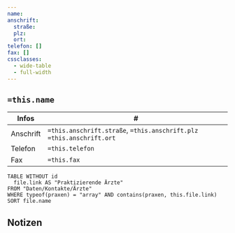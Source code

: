 ```yaml
---
name: 
anschrift:
  straße: 
  plz: 
  ort: 
telefon: []
fax: []
cssclasses:
  - wide-table
  - full-width
---
```


## `=this.name`

| Infos     | #                                                                     | 
| --------- | --------------------------------------------------------------------- |
| Anschrift | `=this.anschrift.straße`, `=this.anschrift.plz` `=this.anschrift.ort` |
| Telefon   | `=this.telefon`                                                       |
| Fax       | `=this.fax`                                                           |

```dataview
TABLE WITHOUT id
  file.link AS "Praktizierende Ärzte"
FROM "Daten/Kontakte/Ärzte"
WHERE typeof(praxen) = "array" AND contains(praxen, this.file.link)
SORT file.name
```

## Notizen

